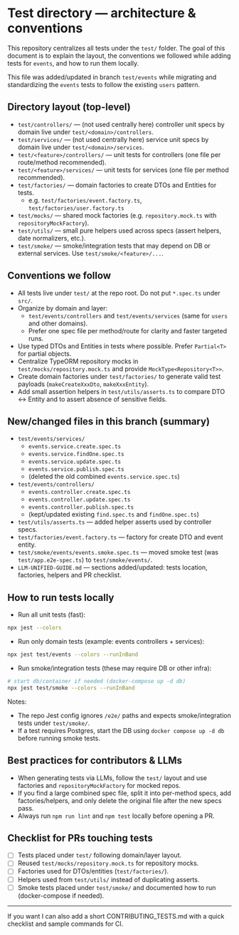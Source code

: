 # Test directory — architecture & conventions

This repository centralizes all tests under the `test/` folder. The goal of this document is to explain the layout, the conventions we followed while adding tests for `events`, and how to run them locally.

This file was added/updated in branch `test/events` while migrating and standardizing the `events` tests to follow the existing `users` pattern.

## Directory layout (top-level)

- `test/controllers/` — (not used centrally here) controller unit specs by domain live under `test/<domain>/controllers`.
- `test/services/` — (not used centrally here) service unit specs by domain live under `test/<domain>/services`.
- `test/<feature>/controllers/` — unit tests for controllers (one file per route/method recommended).
- `test/<feature>/services/` — unit tests for services (one file per method recommended).
- `test/factories/` — domain factories to create DTOs and Entities for tests.
  - e.g. `test/factories/event.factory.ts`, `test/factories/user.factory.ts`
- `test/mocks/` — shared mock factories (e.g. `repository.mock.ts` with `repositoryMockFactory`).
- `test/utils/` — small pure helpers used across specs (assert helpers, date normalizers, etc.).
- `test/smoke/` — smoke/integration tests that may depend on DB or external services. Use `test/smoke/<feature>/...`.

## Conventions we follow

- All tests live under `test/` at the repo root. Do not put `*.spec.ts` under `src/`.
- Organize by domain and layer:
  - `test/events/controllers` and `test/events/services` (same for `users` and other domains).
  - Prefer one spec file per method/route for clarity and faster targeted runs.
- Use typed DTOs and Entities in tests where possible. Prefer `Partial<T>` for partial objects.
- Centralize TypeORM repository mocks in `test/mocks/repository.mock.ts` and provide `MockType<Repository<T>>`.
- Create domain factories under `test/factories/` to generate valid test payloads (`makeCreateXxxDto`, `makeXxxEntity`).
- Add small assertion helpers in `test/utils/asserts.ts` to compare DTO ↔ Entity and to assert absence of sensitive fields.

## New/changed files in this branch (summary)

- `test/events/services/`
  - `events.service.create.spec.ts`
  - `events.service.findOne.spec.ts`
  - `events.service.update.spec.ts`
  - `events.service.publish.spec.ts`
  - (deleted the old combined `events.service.spec.ts`)
- `test/events/controllers/`
  - `events.controller.create.spec.ts`
  - `events.controller.update.spec.ts`
  - `events.controller.publish.spec.ts`
  - (kept/updated existing `find.spec.ts` and `findOne.spec.ts`)
- `test/utils/asserts.ts` — added helper asserts used by controller specs.
- `test/factories/event.factory.ts` — factory for create DTO and event entity.
- `test/smoke/events/events.smoke.spec.ts` — moved smoke test (was `test/app.e2e-spec.ts`) to `test/smoke/events/`.
- `LLM-UNIFIED-GUIDE.md` — sections added/updated: tests location, factories, helpers and PR checklist.

## How to run tests locally

- Run all unit tests (fast):

```bash
npx jest --colors
```

- Run only domain tests (example: events controllers + services):

```bash
npx jest test/events --colors --runInBand
```

- Run smoke/integration tests (these may require DB or other infra):

```bash
# start db/container if needed (docker-compose up -d db)
npx jest test/smoke --colors --runInBand
```

Notes:
- The repo Jest config ignores `/e2e/` paths and expects smoke/integration tests under `test/smoke/`.
- If a test requires Postgres, start the DB using `docker compose up -d db` before running smoke tests.

## Best practices for contributors & LLMs

- When generating tests via LLMs, follow the `test/` layout and use factories and `repositoryMockFactory` for mocked repos.
- If you find a large combined spec file, split it into per-method specs, add factories/helpers, and only delete the original file after the new specs pass.
- Always run `npm run lint` and `npm test` locally before opening a PR.

## Checklist for PRs touching tests

- [ ] Tests placed under `test/` following domain/layer layout.
- [ ] Reused `test/mocks/repository.mock.ts` for repository mocks.
- [ ] Factories used for DTOs/entities (`test/factories/`).
- [ ] Helpers used from `test/utils/` instead of duplicating asserts.
- [ ] Smoke tests placed under `test/smoke/` and documented how to run (docker-compose if needed).

---

If you want I can also add a short CONTRIBUTING_TESTS.md with a quick checklist and sample commands for CI.
